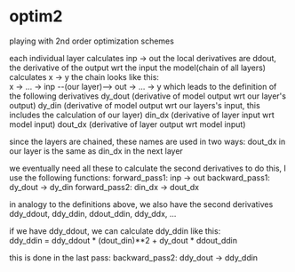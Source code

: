 # optim2
playing with 2nd order optimization schemes


each individual layer calculates inp -> out
the local derivatives are ddout, the derivative of the output wrt the input
the model(chain of all layers) calculates x -> y
the chain looks like this:\
x -> ... -> inp --(our layer)--> out -> ... -> y
which leads to the definition of the following derivatives
dy_dout (derivative of model output wrt our layer's output)
dy_din (derivative of model output wrt our layers's input, this includes the calculation of our layer)
din_dx (derivative of layer input wrt model input)
dout_dx (derivative of layer output wrt model input)

since the layers are chained, these names are used in two ways:
dout_dx in our layer is the same as din_dx in the next layer

we eventually need all these to calculate the second derivatives
to do this, I use the following functions:
forward_pass1: inp -> out
backward_pass1: dy_dout -> dy_din
forward_pass2: din_dx -> dout_dx

in analogy to the definitions above, we also have the second derivatives
ddy_ddout, ddy_ddin, ddout_ddin, ddy_ddx, ...

if we have ddy_ddout, we can calculate ddy_ddin like this:\
ddy_ddin = ddy_ddout * (dout_din)**2 + dy_dout * ddout_ddin

this is done in the last pass:
backward_pass2: ddy_dout -> ddy_ddin